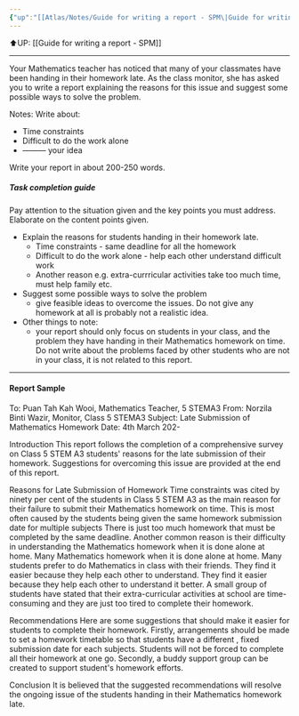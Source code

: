 ```yaml
---
{"up":"[[Atlas/Notes/Guide for writing a report - SPM\|Guide for writing a report - SPM]]","dg-publish":true,"permalink":"/atlas/notes/report-on-late-homework-submission/","dgPassFrontmatter":true}
---
```


⬆️UP: [[Guide for writing a report - SPM]]

---

Your Mathematics teacher has noticed that many of your classmates have been handing in their homework late. As the class monitor, she has asked you to write a report explaining the reasons for this issue and suggest some possible ways to solve the problem.

Notes:
Write about:
- Time constraints
- Difficult to do the work alone
- ——— your idea

Write your report in about 200-250 words.

##### Task completion guide
Pay attention to the situation given and the key points you must address. Elaborate on the content points given.
- Explain the reasons for students handing in their homework late.
	- Time constraints - same deadline for all the homework
	- Difficult to do the work alone - help each other understand difficult work
	- Another reason e.g. extra-currricular activities take too much time, must help family etc.
- Suggest some possible ways to solve the problem
	- give feasible ideas to overcome the issues. Do not give any homework at all is probably not a realistic idea.
- Other things to note:
	- your report should only focus on students in your class, and the problem they have handing in their Mathematics homework on time. Do not write about the problems faced by other students who are not in your class, it is not related to this report.

---
#### Report Sample

To: Puan Tah Kah Wooi, Mathematics Teacher, 5 STEMA3
From: Norzila Binti Wazir, Monitor, Class 5 STEMA3
Subject: Late Submission of Mathematics Homework
Date: 4th March 202-

Introduction
This report follows the completion of a comprehensive survey on Class 5 STEM A3 students' reasons for the late submission of their homework. Suggestions for overcoming this issue are provided at the end of this report.

Reasons for Late Submission of Homework
Time constraints was cited by ninety per cent of the students in Class 5 STEM A3 as the main reason for their failure to submit their Mathematics homework on time. This is most often caused by the students being given the same homework submission date for multiple subjects There is just too much homework that must be completed by the same deadline. Another common reason is their difficulty in understanding the Mathematics homework when it is done alone at home. Many Mathematics homework when it is done alone at home. Many students prefer to do Mathematics in class with their friends. They find it easier because they help each other to understand. They find it easier because they help each other to understand it better. A small group of students have stated that their extra-curricular activities at school are time-consuming and they are just too tired to complete their homework.

Recommendations
Here are some suggestions that should make it easier for students to complete their homework. Firstly, arrangements should be made to set a homework timetable so that students have a different , fixed submission date for each subjects. Students will not be forced to complete all their homework at one go. Secondly, a buddy support group can be created to support student's homework efforts.

Conclusion
It is believed that the suggested recommendations will resolve the ongoing issue of the students handing in their Mathematics homework late. 

